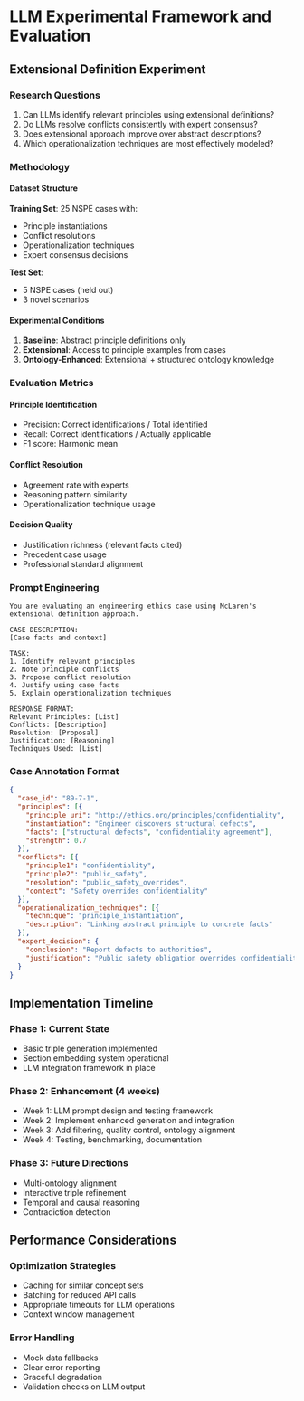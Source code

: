 # LLM Experimental Framework and Evaluation

## Extensional Definition Experiment

### Research Questions
1. Can LLMs identify relevant principles using extensional definitions?
2. Do LLMs resolve conflicts consistently with expert consensus?
3. Does extensional approach improve over abstract descriptions?
4. Which operationalization techniques are most effectively modeled?

### Methodology

#### Dataset Structure
**Training Set**: 25 NSPE cases with:
- Principle instantiations
- Conflict resolutions
- Operationalization techniques
- Expert consensus decisions

**Test Set**: 
- 5 NSPE cases (held out)
- 3 novel scenarios

#### Experimental Conditions
1. **Baseline**: Abstract principle definitions only
2. **Extensional**: Access to principle examples from cases
3. **Ontology-Enhanced**: Extensional + structured ontology knowledge

### Evaluation Metrics

#### Principle Identification
- Precision: Correct identifications / Total identified
- Recall: Correct identifications / Actually applicable
- F1 score: Harmonic mean

#### Conflict Resolution
- Agreement rate with experts
- Reasoning pattern similarity
- Operationalization technique usage

#### Decision Quality
- Justification richness (relevant facts cited)
- Precedent case usage
- Professional standard alignment

### Prompt Engineering

```
You are evaluating an engineering ethics case using McLaren's extensional definition approach.

CASE DESCRIPTION:
[Case facts and context]

TASK:
1. Identify relevant principles
2. Note principle conflicts
3. Propose conflict resolution
4. Justify using case facts
5. Explain operationalization techniques

RESPONSE FORMAT:
Relevant Principles: [List]
Conflicts: [Description]
Resolution: [Proposal]
Justification: [Reasoning]
Techniques Used: [List]
```

### Case Annotation Format

```json
{
  "case_id": "89-7-1",
  "principles": [{
    "principle_uri": "http://ethics.org/principles/confidentiality",
    "instantiation": "Engineer discovers structural defects",
    "facts": ["structural defects", "confidentiality agreement"],
    "strength": 0.7
  }],
  "conflicts": [{
    "principle1": "confidentiality",
    "principle2": "public_safety",
    "resolution": "public_safety_overrides",
    "context": "Safety overrides confidentiality"
  }],
  "operationalization_techniques": [{
    "technique": "principle_instantiation",
    "description": "Linking abstract principle to concrete facts"
  }],
  "expert_decision": {
    "conclusion": "Report defects to authorities",
    "justification": "Public safety obligation overrides confidentiality"
  }
}
```

## Implementation Timeline

### Phase 1: Current State
- Basic triple generation implemented
- Section embedding system operational
- LLM integration framework in place

### Phase 2: Enhancement (4 weeks)
- Week 1: LLM prompt design and testing framework
- Week 2: Implement enhanced generation and integration
- Week 3: Add filtering, quality control, ontology alignment
- Week 4: Testing, benchmarking, documentation

### Phase 3: Future Directions
- Multi-ontology alignment
- Interactive triple refinement
- Temporal and causal reasoning
- Contradiction detection

## Performance Considerations

### Optimization Strategies
- Caching for similar concept sets
- Batching for reduced API calls
- Appropriate timeouts for LLM operations
- Context window management

### Error Handling
- Mock data fallbacks
- Clear error reporting
- Graceful degradation
- Validation checks on LLM output